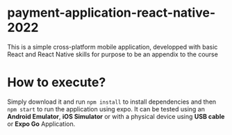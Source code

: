 # payment-application-react-native-2022

This is a simple cross-platform mobile application, developped with basic React and React Native skills for purpose to be an appendix to the course

# How to execute?
Simply download it and run `npm install` to install dependencies and then `npm start` to run the application using expo.
It can be tested using an **Android Emulator**, **iOS Simulator** or with a physical device using **USB cable** or **Expo Go** Application.
